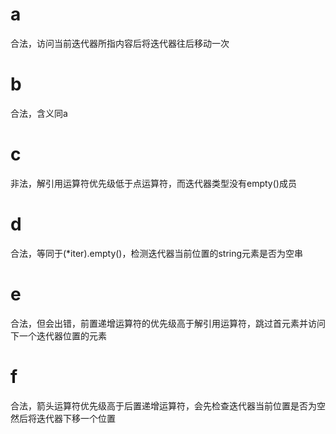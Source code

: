 # a

合法，访问当前迭代器所指内容后将迭代器往后移动一次

# b

合法，含义同a

# c

非法，解引用运算符优先级低于点运算符，而迭代器类型没有empty()成员

# d

合法，等同于(*iter).empty()，检测迭代器当前位置的string元素是否为空串

# e

合法，但会出错，前置递增运算符的优先级高于解引用运算符，跳过首元素并访问下一个迭代器位置的元素

# f

合法，箭头运算符优先级高于后置递增运算符，会先检查迭代器当前位置是否为空然后将迭代器下移一个位置